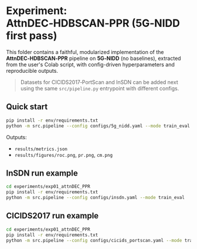 # Experiment: AttnDEC‑HDBSCAN‑PPR (5G‑NIDD first pass)

This folder contains a faithful, modularized implementation of the **AttnDEC‑HDBSCAN‑PPR** pipeline on **5G‑NIDD** (no baselines), extracted from the user's Colab script, with config-driven hyperparameters and reproducible outputs.

> Datasets for CICIDS2017‑PortScan and InSDN can be added next using the same `src/pipeline.py` entrypoint with different configs.

## Quick start
```bash
pip install -r env/requirements.txt
python -m src.pipeline --config configs/5g_nidd.yaml --mode train_eval
```
Outputs:
- `results/metrics.json`
- `results/figures/roc.png`, `pr.png`, `cm.png`


## InSDN run example
```bash
cd experiments/exp01_attnDEC_PPR
pip install -r env/requirements.txt
python -m src.pipeline --config configs/insdn.yaml --mode train_eval
```

## CICIDS2017 run example
```bash
cd experiments/exp01_attnDEC_PPR
pip install -r env/requirements.txt
python -m src.pipeline --config configs/cicids_portscan.yaml --mode train_eval
```
